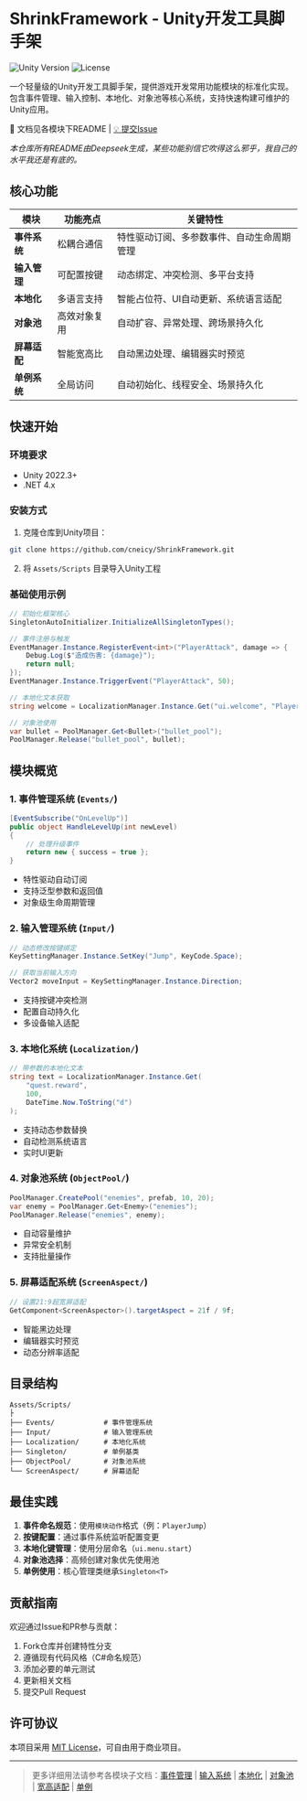 # ShrinkFramework - Unity开发工具脚手架

![Unity Version](https://img.shields.io/badge/Unity-2022.3%2B-blue)
![License](https://img.shields.io/badge/License-MIT-green)

一个轻量级的Unity开发工具脚手架，提供游戏开发常用功能模块的标准化实现。包含事件管理、输入控制、本地化、对象池等核心系统，支持快速构建可维护的Unity应用。

📖 文档见各模块下README | 
[💡 提交Issue](https://github.com/cneicy/ShrinkFramework/issues)

_本仓库所有README由Deepseek生成，某些功能别信它吹得这么邪乎，我自己的水平我还是有底的。_
## 核心功能

| 模块 | 功能亮点 | 关键特性 |
|------|----------|----------|
| **事件系统** | 松耦合通信 | 特性驱动订阅、多参数事件、自动生命周期管理 |
| **输入管理** | 可配置按键 | 动态绑定、冲突检测、多平台支持 |
| **本地化** | 多语言支持 | 智能占位符、UI自动更新、系统语言适配 |
| **对象池** | 高效对象复用 | 自动扩容、异常处理、跨场景持久化 |
| **屏幕适配** | 智能宽高比 | 自动黑边处理、编辑器实时预览 |
| **单例系统** | 全局访问 | 自动初始化、线程安全、场景持久化 |

## 快速开始

### 环境要求
- Unity 2022.3+
- .NET 4.x

### 安装方式
1. 克隆仓库到Unity项目：
```bash
git clone https://github.com/cneicy/ShrinkFramework.git
```
2. 将 `Assets/Scripts` 目录导入Unity工程

### 基础使用示例
```csharp
// 初始化框架核心
SingletonAutoInitializer.InitializeAllSingletonTypes();

// 事件注册与触发
EventManager.Instance.RegisterEvent<int>("PlayerAttack", damage => {
    Debug.Log($"造成伤害: {damage}");
    return null;
});
EventManager.Instance.TriggerEvent("PlayerAttack", 50);

// 本地化文本获取
string welcome = LocalizationManager.Instance.Get("ui.welcome", "Player1");

// 对象池使用
var bullet = PoolManager.Get<Bullet>("bullet_pool");
PoolManager.Release("bullet_pool", bullet);
```

## 模块概览

### 1. 事件管理系统 (`Events/`)
```csharp
[EventSubscribe("OnLevelUp")]
public object HandleLevelUp(int newLevel)
{
    // 处理升级事件
    return new { success = true };
}
```
- 特性驱动自动订阅
- 支持泛型参数和返回值
- 对象级生命周期管理

### 2. 输入管理系统 (`Input/`)
```csharp
// 动态修改按键绑定
KeySettingManager.Instance.SetKey("Jump", KeyCode.Space);

// 获取当前输入方向
Vector2 moveInput = KeySettingManager.Instance.Direction;
```
- 支持按键冲突检测
- 配置自动持久化
- 多设备输入适配

### 3. 本地化系统 (`Localization/`)
```csharp
// 带参数的本地化文本
string text = LocalizationManager.Instance.Get(
    "quest.reward", 
    100, 
    DateTime.Now.ToString("d")
);
```
- 支持动态参数替换
- 自动检测系统语言
- 实时UI更新

### 4. 对象池系统 (`ObjectPool/`)
```csharp
PoolManager.CreatePool("enemies", prefab, 10, 20);
var enemy = PoolManager.Get<Enemy>("enemies");
PoolManager.Release("enemies", enemy);
```
- 自动容量维护
- 异常安全机制
- 支持批量操作

### 5. 屏幕适配系统 (`ScreenAspect/`)
```csharp
// 设置21:9超宽屏适配
GetComponent<ScreenAspector>().targetAspect = 21f / 9f;
```
- 智能黑边处理
- 编辑器实时预览
- 动态分辨率适配

## 目录结构
```
Assets/Scripts/
├
├── Events/            # 事件管理系统
├── Input/             # 输入管理系统
├── Localization/      # 本地化系统
├── Singleton/         # 单例基类
├── ObjectPool/        # 对象池系统 
└── ScreenAspect/      # 屏幕适配
```

## 最佳实践
1. **事件命名规范**：使用`模块动作`格式（例：`PlayerJump`）
2. **按键配置**：通过事件系统监听配置变更
3. **本地化键管理**：使用分层命名（`ui.menu.start`）
4. **对象池选择**：高频创建对象优先使用池
5. **单例使用**：核心管理类继承`Singleton<T>`

## 贡献指南
欢迎通过Issue和PR参与贡献：
1. Fork仓库并创建特性分支
2. 遵循现有代码风格（C#命名规范）
3. 添加必要的单元测试
4. 更新相关文档
5. 提交Pull Request

## 许可协议
本项目采用 [MIT License](LICENSE)，可自由用于商业项目。

---

> 更多详细用法请参考各模块子文档：[事件管理](Scripts/Events/README.md) | [输入系统](Scripts/Input/README.md) | [本地化](Scripts/Localization/README.md) | [对象池](Scripts/ObjectPool/README.md) | [宽高适配](Scripts/ScreenAspect/README.md) | [单例](Scripts/Singleton/README.md)
